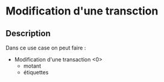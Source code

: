 # Modification d'une transction

## Description
Dans ce use case on peut faire :
- Modification d'une transaction <0>
    - motant
    - étiquettes

         